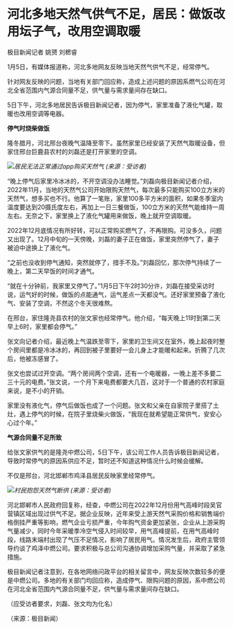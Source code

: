 # 河北多地天然气供气不足，居民：做饭改用坛子气，改用空调取暖

极目新闻记者 姚赟 刘楒睿

1月5日，有媒体报道称，河北多地网友反映当地天然气供气不足，经常停气。

针对网友反映的问题，当地有关部门回应称，造成上述问题的原因系燃气公司在河北全省范围内气源合同量不足，供气量与需求量间存在缺口。

5日下午，河北多地居民告诉极目新闻记者，因为停气，家里准备了液化气罐，取暖也改用空调等电器。

**停气时烧柴做饭**

隆冬腊月，河北邢台夜晚气温降至零下。虽然家里已经安装了天然气取暖设备，但家住邢台巨鹿县农村的刘磊还是打开家里的空调。

![](https://inews.gtimg.com/newsapp_bt/0/15596708650/1000)_居民无法正常通过app购买天然气
(来源：受访者)_

“晚上停气后家里冷冰冰的，不开空调没办法睡觉。”刘磊向极目新闻记者介绍，2022年11月，当地的天然气公司开始限购天然气，每次最多只能购买100立方米的天然气，想多买也不行。他算了一笔账，家里100多平方米的面积，如果冬季室内温度要达到20摄氏度左右，再加上一日三餐做饭，100立方米的天然气能维持一周左右。无奈之下，家里换上了液化气罐用来做饭，晚上就开空调取暖。

2022年12月底情况有所好转，可以正常购买燃气了，不再限购。可没多久，问题又出现了。12月中旬的一天傍晚，刘磊的妻子正在做饭，家里突然停气了，妻子被迫中途换上了液化气。

“之前也没收到停气通知，突然就停了，措手不及。”刘磊回忆，那次停气持续了一晚上，第二天早饭的时间才通气。

“就在十分钟前，我家里又停气了。”1月5日下午2时30分许，刘磊在接受采访时说，运气好的时候，做饭的点能通气，运气差点一天都没气。还好家里预备了液化气、安装了空调，不然这个冬天很难熬。

在邢台，家住隆尧县农村的张文家也经常停气。他介绍，“每天晚上11时到第二天早上6时，家里都会停气。”

张文向记者介绍，最近晚上气温跌至零下，家里的卫生间又在室外，晚上起夜时整个房间里都是冷冰冰的，再回到被子里要好一会儿身上才能暖和起来。折腾了几次后，他被冻感冒了。

张文也尝试过开空调。“两个房间两个空调，还有一个电暖器，一晚上差不多要二三十元的电费。”张文说，一个月下来电费都要大几百，这对于一个普通的农村家庭来说，是不小的开销。

家里没有液化气，停气后做饭也成了一个问题。张文和父亲在自家院子里搭了土灶，遇上停气的时候，在院子里烧柴火做饭，“我现在就希望能正常供气，安安心心过个年。”

**气源合同量不足所致**

给张文家供气的是隆尧中燃公司，5日下午，该公司工作人员告诉极目新闻记者，导致时常停气的原因系供应不足，暂时还不知道这种情况什么时候会缓解。

不仅是邢台，河北邯郸市鸡泽县居民反映家里经常停气。

![](https://inews.gtimg.com/newsapp_bt/0/15596708647/1000)_村民抱怨天然气断供 (来源：受访者)_

河北邯郸市人民政府回复称，经查，中燃公司在2022年12月份用气高峰时段吴官营镇区域出现过供气不足。据企业反映，近年来受上游天然气采购价格和销售端价格倒挂严重等影响，燃气企业亏损严重，今年购气资金更加紧张，企业从上游采购气量减少，同时今年采暖季冷空气侵入时间较早，用气高峰提前，在用气高峰时段，线路末端村出现了气压不足情况，影响了居民用气。情况发生后，政府主管领导约谈了鸡泽中燃公司。要求积极与总公司沟通协调增加采购气量，并采取了紧急措施。

极目新闻记者注意到，在各地网络问政平台的相关留言中，网友反映次数较多的便是中燃公司。多地的有关部门均回应称，造成停气、限购问题的原因，系中燃公司在河北全省范围内气源合同量不足，供气量与需求量间存在缺口。

（应受访者要求，刘磊、张文均为化名）

（来源：极目新闻）

